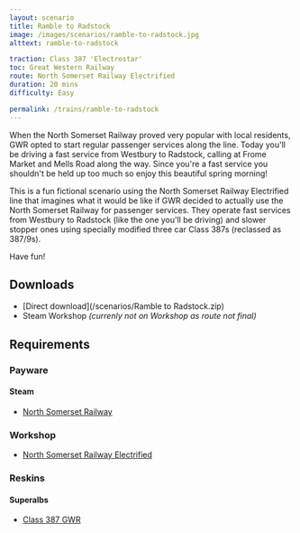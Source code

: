 ```yaml
---
layout: scenario
title: Ramble to Radstock
image: /images/scenarios/ramble-to-radstock.jpg
alttext: ramble-to-radstock

traction: Class 387 'Electrostar'
toc: Great Western Railway
route: North Somerset Railway Electrified
duration: 20 mins
difficulty: Easy

permalink: /trains/ramble-to-radstock
---
```


When the North Somerset Railway proved very popular with local residents, GWR opted to start regular passenger services along the line. Today you'll be driving a fast service from Westbury to Radstock, calling at Frome Market and Mells Road along the way. Since you're a fast service you shouldn't be held up too much so enjoy this beautiful spring morning!

This is a fun fictional scenario using the North Somerset Railway Electrified line that imagines what it would be like if GWR decided to actually use the North Somerset Railway for passenger services. They operate fast services from Westbury to Radstock (like the one you'll be driving) and slower stopper ones using specially modified three car Class 387s (reclassed as 387/9s).

Have fun!

## Downloads
* [Direct download](/scenarios/Ramble to Radstock.zip)
* Steam Workshop *(currenly not on Workshop as route not final)*

## Requirements

### Payware

#### Steam
* [North Somerset Railway](http://store.steampowered.com/app/325993)

### Workshop
* [North Somerset Railway Electrified](http://steamcommunity.com/sharedfiles/filedetails/?id=1287223527)

### Reskins

#### Superalbs
* [Class 387 GWR](http://superalbs.weebly.com/class387greatwesternrailway.html)